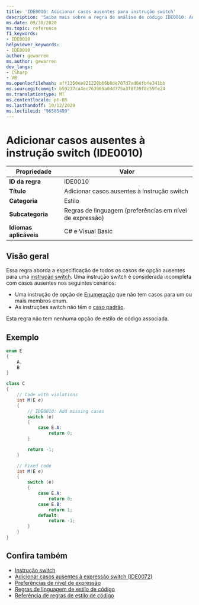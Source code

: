 ```yaml
---
title: 'IDE0010: Adicionar casos ausentes para instrução switch'
description: 'Saiba mais sobre a regra de análise de código IDE0010: Adicionar casos ausentes para a instrução switch'
ms.date: 09/30/2020
ms.topic: reference
f1_keywords:
- IDE0010
helpviewer_keywords:
- IDE0010
author: gewarren
ms.author: gewarren
dev_langs:
- CSharp
- VB
ms.openlocfilehash: aff1350ee921228b66b0de707d7ad6efbfe341bb
ms.sourcegitcommit: b59237ca4ec763969a0dd775a3f8f39f8c59fe24
ms.translationtype: MT
ms.contentlocale: pt-BR
ms.lasthandoff: 10/12/2020
ms.locfileid: "96585499"
---
```

# <a name="add-missing-cases-to-switch-statement-ide0010"></a>Adicionar casos ausentes à instrução switch (IDE0010)

|Propriedade|Valor|
|-|-|
| **ID da regra** | IDE0010 |
| **Título** | Adicionar casos ausentes à instrução switch |
| **Categoria** | Estilo |
| **Subcategoria** | Regras de linguagem (preferências em nível de expressão) |
| **Idiomas aplicáveis** | C# e Visual Basic |

## <a name="overview"></a>Visão geral

Essa regra aborda a especificação de todos os casos de opção ausentes para uma [instrução switch](../../../csharp/language-reference/keywords/switch.md). Uma instrução switch é considerada incompleta com casos ausentes nos seguintes cenários:

- Uma instrução de opção de [Enumeração](../../../csharp/language-reference/builtin-types/enum.md) que não tem casos para um ou mais membros enum.
- As instruções switch não têm o [caso padrão](../../../csharp/language-reference/keywords/switch.md#the-default-case).

Esta regra não tem nenhuma opção de estilo de código associada.

## <a name="example"></a>Exemplo

```csharp
enum E
{
    A,
    B
}

class C
{
    // Code with violations
    int M(E e)
    {
        // IDE0010: Add missing cases
        switch (e)
        {
            case E.A:
                return 0;
        }

        return -1;
    }

    // Fixed code
    int M(E e)
    {
        switch (e)
        {
            case E.A:
                return 0;
            case E.B:
                return 1;
            default:
                return -1;
        }
    }
}
```

## <a name="see-also"></a>Confira também

- [Instrução switch](../../../csharp/language-reference/keywords/switch.md)
- [Adicionar casos ausentes à expressão switch (IDE0072)](ide0072.md)
- [Preferências de nível de expressão](expression-level-preferences.md)
- [Regras de linguagem de estilo de código](language-rules.md)
- [Referência de regras de estilo de código](index.md)
